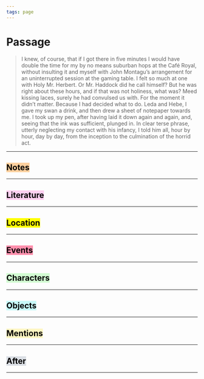 ```yaml
---
tags: page
---
```


# Passage
> I knew, of course, that if I got there in five minutes I would have double the time for my by no means suburban hops at the Café Royal, without insulting it and myself with John Montagu’s arrangement for an uninterrupted session at the gaming table. I felt so much at one with Holy Mr. Herbert. Or Mr. Haddock did he call himself? But he was right about these hours, and if that was not holiness, what was? Meed kissing laces, surely he had convulsed us with. For the moment it didn’t matter. Because I had decided what to do. Leda and Hebe, I gave my swan a drink, and then drew a sheet of notepaper towards me. I took up my pen, after having laid it down again and again, and, seeing that the ink was sufficient, plunged in. In clear terse phrase, utterly neglecting my contact with his infancy, I told him all, hour by hour, day by day, from the inception to the culmination of the horrid act.
---
## <mark style="background: #FFB86CA6;">Notes</mark>
---


## <mark style="background: #FFB8EBA6;">Literature</mark>
---

## <mark class="hltr-purple">Location</mark>
---

## <mark style="background: #FF5582A6;">Events</mark>
---

## <mark style="background: #BBFABBA6;">Characters</mark>
---

## <mark style="background: #ABF7F7A6;">Objects</mark>
---

## <mark style="background: #FFF3A3A6;">Mentions</mark>
---

## <mark style="background: #CACFD9A6;">After</mark>
---